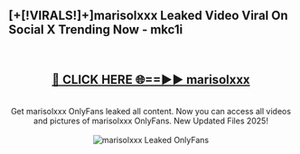 <h2>[+[!VIRALS!]+]marisolxxx Leaked Video Viral On Social X Trending Now - mkc1i</h2>
<br>
<div align="center">
<h2><a href="https://libra.edu.pl?marisolxxx" rel="nofollow">🔴 CLICK HERE 🌐==►► marisolxxx</a></h2>
<br>
Get marisolxxx OnlyFans leaked all content. Now you can access all videos and pictures of marisolxxx OnlyFans. New Updated Files 2025!
<br>
<br>
<a href="https://libra.edu.pl?marisolxxx" rel="nofollow" data-target="animated-image.originalLink"><img src="https://i.ibb.co.com/WyWwxjT/player-gif2.gif" alt="marisolxxx Leaked OnlyFans" style="max-width: 100%; display: inline-block;" data-target="animated-image.originalImage"></a>
</div>
<br>